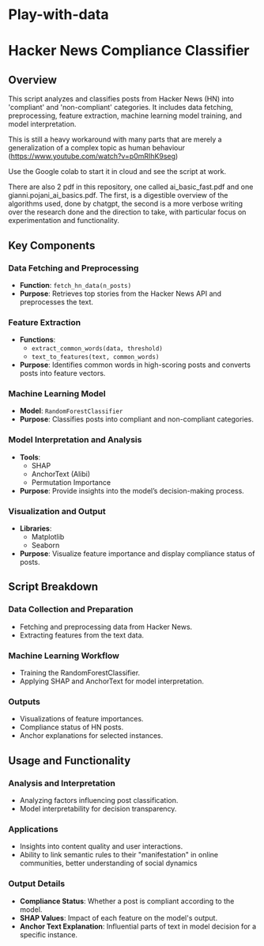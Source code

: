 # Play-with-data

# Hacker News Compliance Classifier

## Overview
This script analyzes and classifies posts from Hacker News (HN) into 'compliant' and 'non-compliant' categories. It includes data fetching, preprocessing, feature extraction, machine learning model training, and model interpretation.

This is still a heavy workaround with many parts that are merely a generalization of a complex topic as human behaviour (https://www.youtube.com/watch?v=p0mRIhK9seg)

Use the Google colab to start it in cloud and see the script at work.

There are also 2 pdf in this repository, one called ai_basic_fast.pdf and one gianni.pojani_ai_basics.pdf. The first, is a digestible overview of the algorithms used, done by chatgpt, the second is a more verbose writing over the research done and the direction to take, with particular focus on experimentation and functionality.
## Key Components

### Data Fetching and Preprocessing
- **Function**: `fetch_hn_data(n_posts)`
- **Purpose**: Retrieves top stories from the Hacker News API and preprocesses the text.

### Feature Extraction
- **Functions**: 
  - `extract_common_words(data, threshold)`
  - `text_to_features(text, common_words)`
- **Purpose**: Identifies common words in high-scoring posts and converts posts into feature vectors.

### Machine Learning Model
- **Model**: `RandomForestClassifier`
- **Purpose**: Classifies posts into compliant and non-compliant categories.

### Model Interpretation and Analysis
- **Tools**: 
  - SHAP
  - AnchorText (Alibi)
  - Permutation Importance
- **Purpose**: Provide insights into the model’s decision-making process.

### Visualization and Output
- **Libraries**: 
  - Matplotlib
  - Seaborn
- **Purpose**: Visualize feature importance and display compliance status of posts.

## Script Breakdown

### Data Collection and Preparation
- Fetching and preprocessing data from Hacker News.
- Extracting features from the text data.

### Machine Learning Workflow
- Training the RandomForestClassifier.
- Applying SHAP and AnchorText for model interpretation.

### Outputs
- Visualizations of feature importances.
- Compliance status of HN posts.
- Anchor explanations for selected instances.

## Usage and Functionality

### Analysis and Interpretation
- Analyzing factors influencing post classification.
- Model interpretability for decision transparency.

### Applications
- Insights into content quality and user interactions.
- Ability to link semantic rules to their "manifestation" in online communities, better understanding of social dynamics

### Output Details
- **Compliance Status**: Whether a post is compliant according to the model.
- **SHAP Values**: Impact of each feature on the model's output.
- **Anchor Text Explanation**: Influential parts of text in model decision for a specific instance.



